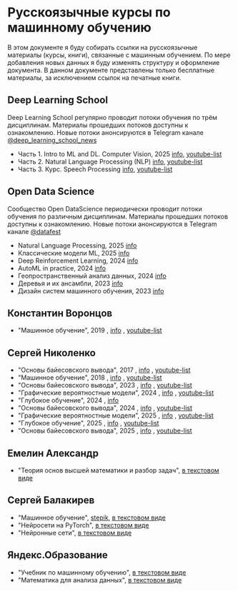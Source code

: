 # Русскоязычные курсы по машинному обучению

В этом документе я буду собирать ссылки на русскоязычные материалы (курсы, книги), связанные с машинным обучением. По мере добавления новых данных я буду изменять структуру и оформление документа. В данном документе представлены только бесплатные материалы, за исключением ссылок на печатные книги.

## Deep Learning School

Deep Learning School регулярно проводит потоки обучения по трём дисциплинам. Материалы прошедших потоков доступны к ознакомлению. Новые потоки анонсируются в Telegram канале [@deep_learning_school_news](https://t.me/deep_learning_school_news)

- Часть 1. Intro to ML and DL. Computer Vision, 2025 [info](https://stepik.org/course/230362/promo), [youtube-list](https://www.youtube.com/playlist?list=PL0Ks75aof3TiHbkJ95vxNlQefujrj1N2w)
- Часть 2. Natural Language Processing (NLP) [info](https://stepik.org/course/230363/promo), [youtube-list](https://www.youtube.com/watch?v=EOgwODW67PE&list=PL0Ks75aof3ThuLLtLIVl_KPUDDQlTDyJI)
- Часть 3. Курс. Speech Processing [info](https://stepik.org/course/251868/info), [youtube-list](https://www.youtube.com/playlist?list=PL0Ks75aof3TgnQ_q1AmIClOeX6c-F_Kw0)

## Open Data Science

Сообщество Open DataScience периодически проводит потоки обучения по различным дисциплинам. Материалы прошедших потоков доступны к ознакомлению. Новые потоки анонсируются в Telegram канале [@datafest](https://t.me/datafest)

- Natural Language Processing, 2025 [info](https://ods.ai/tracks/nlp-course-autumn-2025)
- Классические модели ML, 2025 [info](https://ods.ai/tracks/classic-models-autumn25)
- Deep Reinforcement Learning, 2024 [info](https://ods.ai/tracks/drlcourse24)
- AutoML in practice, 2024 [info](https://ods.ai/tracks/automlinpractice24)
- Геопространственный анализ данных, 2024 [info](https://ods.ai/tracks/geoanalytics-course-spring24)
- Деревья и их ансамбли, 2023 [info](https://ods.ai/tracks/trees-autumn23)
- Дизайн систем машинного обучения, 2023 [info](https://ods.ai/tracks/ml-system-design-23)

## Константин Воронцов

- "Машинное обучение", 2019
, [info](https://ya-r.ru/2020/05/07/vorontsov-kurs-mashinnoe-obuchenie-2019-shkola-analiza-dannyh/)
, [youtube-list](https://www.youtube.com/watch?v=SZkrxWhI5qM&list=PLJOzdkh8T5krxc4HsHbB8g8f0hu7973fK)

## Сергей Николенко

- "Основы байесовского вывода", 2017
  , [info](https://www.lektorium.tv/lecture/30977)
  , [youtube-list](https://www.youtube.com/playlist?list=PL-_cKNuVAYAU0vPERG07V2B_fykSxiL7z)
- "Машинное обучение", 2018
  , [info](https://www.lektorium.tv/node/32187)
  , [youtube-list](https://www.youtube.com/playlist?list=PL-_cKNuVAYAWXoVzVEDCT-usTEBHUf4AF)
- "Основы байесовского вывода", 2023
  , [info](https://www.sergeynikolenko.ru/en/courses/mlspsu2023-1)
  , [youtube-list](https://www.youtube.com/playlist?list=PLwdBkWbW0oHEg_KSXzUo6tGcrloire0lY)
- "Графические вероятностные модели", 2024
  , [info](https://www.sergeynikolenko.ru/en/courses/mlspsu2023-2)
  , [youtube-list](https://www.youtube.com/playlist?list=PLwdBkWbW0oHHQxuDucbsPJ1CrTaM9ZeCZ)
- "Глубокое обучение", 2024
  , [info](https://www.sergeynikolenko.ru/en/courses/mlspsu2023-3)
- "Основы байесовского вывода", 2024
  , [info](https://www.sergeynikolenko.ru/en/courses/mlspsu2024)
  , [youtube-list](https://www.youtube.com/playlist?list=PLwdBkWbW0oHEIHjSp0DQ79-scZRH1-QNj)
- "Графические вероятностные модели", 2025
  , [info](https://www.sergeynikolenko.ru/en/courses/mlspsu2024-2)
  , [youtube-list](https://www.youtube.com/playlist?list=PLwdBkWbW0oHHqjirDmIlLb_ynmLXzcXYj)
- "Глубокое обучение", 2025
  , [info](https://www.sergeynikolenko.ru/en/courses/mlspsu2024-3)
  , [youtube-list](https://www.youtube.com/playlist?list=PLwdBkWbW0oHF36Mn6e9V2lxY-y_KW6k_P)
- "Основы байесовского вывода", 2025
  , [info](https://www.sergeynikolenko.ru/en/courses/spsu2025-bayes)
 , [youtube-list](https://www.youtube.com/playlist?list=PLwdBkWbW0oHGC6XN2t-1ae-seU166k74U)

## Емелин Александр

- "Теория основ высшей математики и разбор задач", [в текстовом виде](https://mathprofi.ru/lekcii_po_vysshei_matematike.html)

## Сергей Балакирев

- "Машинное обучение", [stepik](https://stepik.org/course/209247/info), [в текстовом виде](https://proproprogs.ru/ml)
- "Нейросети на PyTorch", [в текстовом виде](https://proproprogs.ru/nn_pytorch)
- "Нейронные сети", [в текстовом виде](https://proproprogs.ru/neural_network)

## Яндекс.Образование

- "Учебник по машинному обучению", [в текстовом виде](https://education.yandex.ru/handbook/ml)
- "Математика для анализа данных", [в текстовом виде](https://education.yandex.ru/handbook/math)
